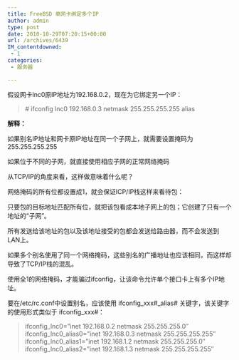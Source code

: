 ```yaml
---
title: FreeBSD 单网卡绑定多个IP
author: admin
type: post
date: 2010-10-29T07:20:15+00:00
url: /archives/6439
IM_contentdowned:
 - 1
categories:
 - 服务器

---
```

假设网卡lnc0原IP地址为192.168.0.2，现在为它绑定另一个IP：

> \# ifconfig lnc0 192.168.0.3 netmask 255.255.255.255 alias

**解释：**

如果别名IP地址和网卡原IP地址在同一个子网上，就需要设置掩码为255.255.255.255

如果位于不同的子网，就直接使用相应子网的正常网络掩码

从TCP/IP的角度来看，这样做意味着什么呢？

网络掩码的所有位都设置成1，就会保证ICP/IP栈这样来看待包：

只要包的目标地址匹配所有位，就把该包看成本地子网上的包；它创建了只有一个地址的“子网”。

所有发送给该地址的包以及该地址接受的包都会发送给路由器，而不会发送到LAN上。

如果多个别名使用了同一个网络掩码，这些别名的广播地址也应该相同，而这样却导致了TCP/IP栈的混乱。

使用全1的网络掩码，才能骗过ifconfig，让该命令允许单个接口卡上有多个IP地址。

要在/etc/rc.conf中设置别名，应该使用 ifconfig\_xxx#\_alias# 关键字，该关键字的使用形式类似于 ifconfig_xxx#：

> ifconfig_lnc0=”inet 192.168.0.2 netmask 255.255.255.0″
> ifconfig\_lnc0\_alias0=”inet 192.168.0.3 netmask 255.255.255.255″
> ifconfig\_lnc0\_alias1=”inet 192.168.1.2 netmask 255.255.255.0″
> ifconfig\_lnc0\_alias2=”inet 192.168.1.3 netmask 255.255.255.255″